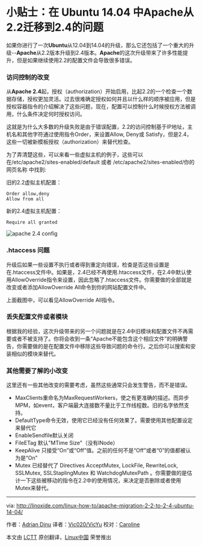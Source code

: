 小贴士：在 Ubuntu 14.04 中Apache从2.2迁移到2.4的问题
================================================================================
如果你进行了一次**Ubuntu**从12.04到14.04的升级，那么它还包括了一个重大的升级--**Apache**从2.2版本升级到2.4版本。**Apache**的这次升级带来了许多性能提升，但是如果继续使用2.2的配置文件会导致很多错误。

### 访问控制的改变 ###

从**Apache 2.4**起，授权（authorization）开始启用，比起2.2的一个检查一个数据存储，授权更加灵活。过去很难确定授权如何并且以什么样的顺序被应用，但是授权容器指令的介绍解决了这些问题，现在，配置可以控制什么时候授权方法被调用，什么条件决定何时授权访问。

这就是为什么大多数的升级失败是由于错误配置，2.2的访问控制基于IP地址，主机名和其他字符通过使用指令Order，来设置Allow, Deny或 Satisfy，但是2.4，这些一切被新模板授权（authorization）来替代检查。

为了弄清楚这些，可以来看一些虚拟主机的例子，这些可以在/etc/apache2/sites-enabled/default 或者 /etc/apache2/sites-enabled/你的网页名称 中找到:

旧的2.2虚拟主机配置：

    Order allow,deny
    Allow from all

新的2.4虚拟主机配置：

    Require all granted

![apache 2.4 config](http://blog.linoxide.com/wp-content/uploads/2014/12/apache-2.4-config.jpg)

### .htaccess 问题 ###

升级后如果一些设置不执行或者得到重定向错误，检查是否这些设置是在.htaccess文件中。如果是，2.4已经不再使用.htaccess文件，在2.4中默认使用AllowOverride指令来设置，因此忽略了.htaccess文件。你需要做的全部就是改变或者添加AllowOverride All命令到你的网站配置文件中。

上面截图中，可以看见AllowOverride All指令。

### 丢失配置文件或者模块 ###

根据我的经验，这次升级带来的另一个问题就是在2.4中旧模块和配置文件不再需要或者不被支持了。你将会收到一条“Apache不能包含这个相应文件”的明确警告，你需要做的是在配置文件中移除这些导致问题的命令行。之后你可以搜索和安装相似的模块来替代。

### 其他需要了解的小改变 ###

这里还有一些其他改变的需要考虑，虽然这些通常只会发生警告，而不是错误。

- MaxClients重命名为MaxRequestWorkers，使之有更准确的描述。而异步MPM，如event，客户端最大连接数不量比于工作线程数。旧的名字依然支持。
- DefaultType命令无效，使用它已经没有任何效果了。需要使用其他配置设定来替代它
- EnableSendfile默认关闭
- FileETag 默认"MTime Size"（没有INode）
- KeepAlive 只接受“On”或“Off”值。之前的任何不是“Off”或者“0”的值都被认为是“On”
- Mutex 已经替代了 Directives AcceptMutex, LockFile, RewriteLock, SSLMutex, SSLStaplingMutex 和 WatchdogMutexPath 。你需要做的是估计一下这些被移动的指令在2.2中的使用情况，来决定是否删除或者使用Mutex来替代。

--------------------------------------------------------------------------------

via: http://linoxide.com/linux-how-to/apache-migration-2-2-to-2-4-ubuntu-14-04/

作者：[Adrian Dinu][a]
译者：[Vic020/VicYu](http://vicyu.net)
校对：[Caroline](https://github.com/carolinewuyan)

本文由 [LCTT](https://github.com/LCTT/TranslateProject) 原创翻译，[Linux中国](http://linux.cn/) 荣誉推出

[a]:http://linoxide.com/author/adriand/
[1]:http://httpd.apache.org/docs/2.4/
